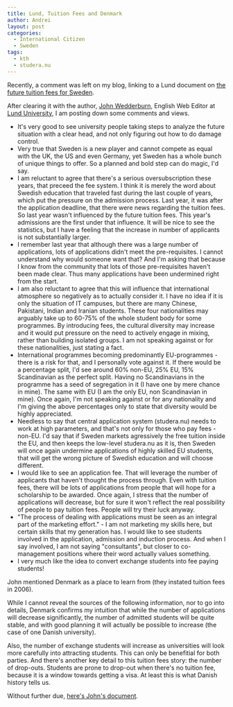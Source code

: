 ```yaml
---
title: Lund, Tuition Fees and Denmark
author: Andrei
layout: post
categories:
  - International Citizen
  - Sweden
tags:
  - kth
  - studera.nu
---
```

Recently, a comment was left on my blog, linking to a Lund document on [the future tuition fees for Sweden][1].

After clearing it with the author, [John Wedderburn][2], English Web Editor at [Lund University][3], I am posting down some comments and views.

*   It's very good to see university people taking steps to analyze the future situation with a clear head, and not only figuring out how to do damage control.
*   Very true that Sweden is a new player and cannot compete as equal with the UK, the US and even Germany, yet Sweden has a whole bunch of unique things to offer. So a planned and bold step can do magic, I'd say.
*   I am reluctant to agree that there's a serious oversubscription these years, that preceed the fee system. I think it is merely the word about Swedish education that traveled fast during the last couple of years, which put the pressure on the admission process. Last year, it was after the application deadline, that there were news regarding the tuition fees. So last year wasn't influenced by the future tuition fees. This year's admissions are the first under that influence. It will be nice to see the statistics, but I have a feeling that the increase in number of applicants is not substantially larger.
*   I remember last year that although there was a large number of applications, lots of applications didn't meet the pre-requisites. I cannot understand why would someone want that? And I'm asking that because I know from the community that lots of those pre-requisites haven't been made clear. Thus many applications have been undermined right from the start.
*   I am also reluctant to agree that this will influence that international atmosphere so negatively as to actually consider it. I have no idea if it is only the situation of IT campuses, but there are many Chinese, Pakistani, Indian and Iranian students. These four nationalities may arguably take up to 60-75% of the whole student body for some programmes. By introducing fees, the cultural diversity may increase and it would put pressure on the need to actively engage in mixing, rather than building isolated groups. I am not speaking against or for these nationalities, just stating a fact.
*   International programmes becoming predominantly EU-programmes - there is a risk for that, and I personally vote against it. If there would be a percentage split, I'd see around 60% non-EU, 25% EU, 15% Scandinavian as the perfect split. Having no Scandinavians in the programme has a seed of segregation in it (I have one by mere chance in mine). The same with EU (I am the only EU, non Scandinavian in mine). Once again, I'm not speaking against or for any nationality and I'm giving the above percentages only to state that diversity would be highly appreciated.
*   Needless to say that central application system (studera.nu) needs to work at high parameters, and that's not only for those who pay fees - non-EU. I'd say that if Sweden markets agressively the free tuition inside the EU, and then keeps the low-level studera.nu as it is, then Sweden will once again undermine applications of highly skilled EU students, that will get the wrong picture of Swedish education and will choose different.
*   I would like to see an application fee. That will leverage the number of applicants that haven't thought the process through. Even with tuition fees, there will be lots of applications from people that will hope for a scholarship to be awarded. Once again, I stress that the number of applications will decrease, but for sure it won't reflect the real possibility of people to pay tuition fees. People will try their luck anyway.
*   "The process of dealing with applications must be seen as an integral part of the marketing effort." - I am not marketing my skills here, but certain skills that my generation has. I would like to see students involved in the application, admission and induction process. And when I say involved, I am not saying "consultants", but closer to co-management positions where their word actually values something.
*   I very much like the idea to convert exchange students into fee paying students!

John mentioned Denmark as a place to learn from (they instated tuition fees in 2006).

While I cannot reveal the sources of the following information, nor to go into details, Denmark confirms my intuition that while the number of applications will decrease significantly, the number of admitted students will be quite stable, and with good planning it will actually be possible to increase (the case of one Danish university).

Also, the number of exchange students will increase as universities will look more carefully into attracting students. This can only be benefitial for both parties. And there's another key detail to this tuition fees story: the number of drop-outs. Students are prone to drop-out when there's no tuition fee, because it is a window towards getting a visa. At least this is what Danish history tells us.

Without further due, [here's John's document][4].

 [1]: http://blog.andreineculau.com/2008/06/free-swedish-tuition-at-its-end/
 [2]: http://universityusability.wordpress.com/
 [3]: http://www.lu.se/lund-university
 [4]: http://files.andreineculau.com/projects/studera.nu/Tuition_Fees_Sept_08_Draft_v1.1.pdf